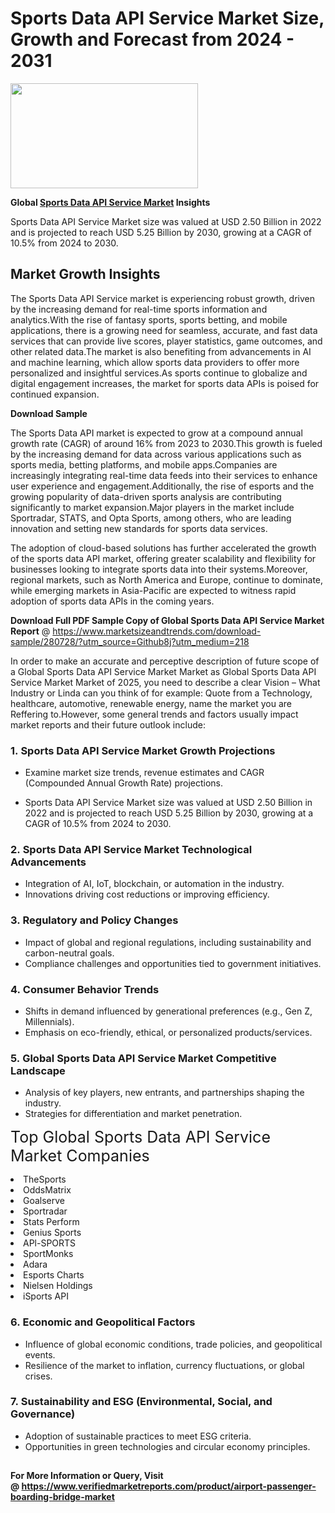 <H1>Sports Data API Service Market Size, Growth and Forecast from 2024 - 2031</H1><img class="aligncenter size-medium wp-image-584254" src="https://thirdeyenews.in/wp-content/uploads/2024/09/Global-Market-Research-300x168.jpeg" alt="" width="300" height="168" /><p><strong>Global&nbsp;<a href="https://www.marketsizeandtrends.com/download-sample/280728/?utm_source=Github8j?utm_medium=218">Sports Data API Service Market</a> Insights</strong></p><p>Sports Data API Service Market size was valued at USD 2.50 Billion in 2022 and is projected to reach USD 5.25 Billion by 2030, growing at a CAGR of 10.5% from 2024 to 2030.</p><p><h2>Market Growth Insights</h2> <p>The Sports Data API Service market is experiencing robust growth, driven by the increasing demand for real-time sports information and analytics.With the rise of fantasy sports, sports betting, and mobile applications, there is a growing need for seamless, accurate, and fast data services that can provide live scores, player statistics, game outcomes, and other related data.The market is also benefiting from advancements in AI and machine learning, which allow sports data providers to offer more personalized and insightful services.As sports continue to globalize and digital engagement increases, the market for sports data APIs is poised for continued expansion.</p> <p><strong>Download Sample</strong></p> <p>The Sports Data API market is expected to grow at a compound annual growth rate (CAGR) of around 16% from 2023 to 2030.This growth is fueled by the increasing demand for data across various applications such as sports media, betting platforms, and mobile apps.Companies are increasingly integrating real-time data feeds into their services to enhance user experience and engagement.Additionally, the rise of esports and the growing popularity of data-driven sports analysis are contributing significantly to market expansion.Major players in the market include Sportradar, STATS, and Opta Sports, among others, who are leading innovation and setting new standards for sports data services.<p>The adoption of cloud-based solutions has further accelerated the growth of the sports data API market, offering greater scalability and flexibility for businesses looking to integrate sports data into their systems.Moreover, regional markets, such as North America and Europe, continue to dominate, while emerging markets in Asia-Pacific are expected to witness rapid adoption of sports data APIs in the coming years.</p> <p><span class=""><strong>Download Full PDF Sample Copy of Global Sports Data API Service Market Report</strong> @ <a href="https://www.marketsizeandtrends.com/download-sample/280728/?utm_source=Github8j?utm_medium=218" target="_blank">https://www.marketsizeandtrends.com/download-sample/280728/?utm_source=Github8j?utm_medium=218</a></span></p><p>In order to make an accurate and perceptive description of future scope of a Global&nbsp;Sports Data API Service Market Market as Global&nbsp;Sports Data API Service Market Market of 2025, you need to describe a clear Vision &ndash; What Industry or Linda can you think of for example: Quote from a Technology, healthcare, automotive, renewable energy, name the market you are Reffering to.However, some general trends and factors usually impact market reports and their future outlook include:</p><h3>1.&nbsp;<strong>Sports Data API Service Market Growth Projections</strong></h3><ul><li>Examine market size trends, revenue estimates and CAGR (Compounded Annual Growth Rate) projections.</li><li><p>Sports Data API Service Market size was valued at USD 2.50 Billion in 2022 and is projected to reach USD 5.25 Billion by 2030, growing at a CAGR of 10.5% from 2024 to 2030.</p></li></ul><h3>2.&nbsp;<strong>Sports Data API Service Market Technological Advancements</strong></h3><ul><li>Integration of AI, IoT, blockchain, or automation in the industry.</li><li>Innovations driving cost reductions or improving efficiency.</li></ul><h3>3.&nbsp;<strong>Regulatory and Policy Changes</strong></h3><ul><li>Impact of global and regional regulations, including sustainability and carbon-neutral goals.</li><li>Compliance challenges and opportunities tied to government initiatives.</li></ul><h3>4.&nbsp;<strong>Consumer Behavior Trends</strong></h3><ul><li>Shifts in demand influenced by generational preferences (e.g., Gen Z, Millennials).</li><li>Emphasis on eco-friendly, ethical, or personalized products/services.</li></ul><h3>5.&nbsp;<strong>Global Sports Data API Service Market Competitive Landscape</strong></h3><ul><li>Analysis of key players, new entrants, and partnerships shaping the industry.</li><li>Strategies for differentiation and market penetration.</li></ul><p data-pm-slice="1 1 []"><span style="color: inherit; font-family: inherit; font-size: 25px;">Top Global Sports Data API Service Market Companies</span></p><div class="" data-test-id=""><p><li>TheSports</li><li> OddsMatrix</li><li> Goalserve</li><li> Sportradar</li><li> Stats Perform</li><li> Genius Sports</li><li> APl-SPORTS</li><li> SportMonks</li><li> Adara</li><li> Esports Charts</li><li> Nielsen Holdings</li><li> iSports API</li></p></div><h3>6.&nbsp;<strong>Economic and Geopolitical Factors</strong></h3><ul><li>Influence of global economic conditions, trade policies, and geopolitical events.</li><li>Resilience of the market to inflation, currency fluctuations, or global crises.</li></ul><h3>7.&nbsp;<strong>Sustainability and ESG (Environmental, Social, and Governance)</strong></h3><ul><li>Adoption of sustainable practices to meet ESG criteria.</li><li>Opportunities in green technologies and circular economy principles.</li></ul><h2><strong style="font-size: 14px;">For More Information or Query, Visit @&nbsp;</strong><a style="background-color: #ffffff; font-size: 14px;" href="https://www.marketsizeandtrends.com/report/sports-data-api-service-market/" target="_blank">https://www.verifiedmarketreports.com/product/airport-passenger-boarding-bridge-market</a></h2>